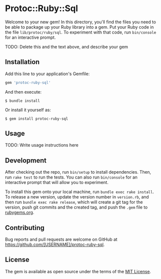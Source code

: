 # Protoc::Ruby::Sql

Welcome to your new gem! In this directory, you'll find the files you need to be able to package up your Ruby library into a gem. Put your Ruby code in the file `lib/protoc/ruby/sql`. To experiment with that code, run `bin/console` for an interactive prompt.

TODO: Delete this and the text above, and describe your gem

## Installation

Add this line to your application's Gemfile:

```ruby
gem 'protoc-ruby-sql'
```

And then execute:

    $ bundle install

Or install it yourself as:

    $ gem install protoc-ruby-sql

## Usage

TODO: Write usage instructions here

## Development

After checking out the repo, run `bin/setup` to install dependencies. Then, run `rake test` to run the tests. You can also run `bin/console` for an interactive prompt that will allow you to experiment.

To install this gem onto your local machine, run `bundle exec rake install`. To release a new version, update the version number in `version.rb`, and then run `bundle exec rake release`, which will create a git tag for the version, push git commits and the created tag, and push the `.gem` file to [rubygems.org](https://rubygems.org).

## Contributing

Bug reports and pull requests are welcome on GitHub at https://github.com/[USERNAME]/protoc-ruby-sql.

## License

The gem is available as open source under the terms of the [MIT License](https://opensource.org/licenses/MIT).
